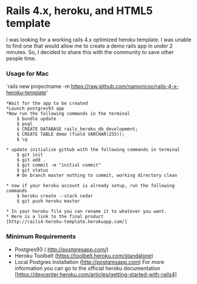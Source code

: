 # Rails 4.x, heroku, and HTML5 template

I was looking for a working rails 4.x optimized heroku template. I was unable to find one
that would allow me to create a demo rails app in under 2 minutes. So, I decided to share this
with the community to save other people time.


### Usage for Mac

`rails new projectname -m https://raw.github.com/namoricoo/rails-4-x-heroku-template'

	*Wait for the app to be created
	*Launch postgres93 app
	*Now run the following commands in the terminal
		$ bundle update
		$ psql 
		$ CREATE DATABASE rails_heroku_db_development;
		$ CREATE TABLE demo (field VARCHAR(255));
		$ \q
	
	* update initialize github with the following commands in terminal	
		$ git init
		$ git add .
		$ git commit -m "initial commit"
		$ git status
		# On branch master nothing to commit, working directory clean
		
	* now if your heroku account is already setup, run the following commands	
		$ heroku create --stack cedar
		$ git push heroku master
		
	* In your heroku file you can rename it to whatever you want.
	* Here is a link to the final product
	[http://rails4-heroku-template.herokuapp.com/]	 

### Minimum Requirements
* Postgres93 ( http://postgresapp.com/)
* Heroku Toolbelt (https://toolbelt.heroku.com/standalone)
* Local Postgres installation (http://postgresapp.com)
For more information you can go to the official heroku documentation
[https://devcenter.heroku.com/articles/getting-started-with-rails4]


